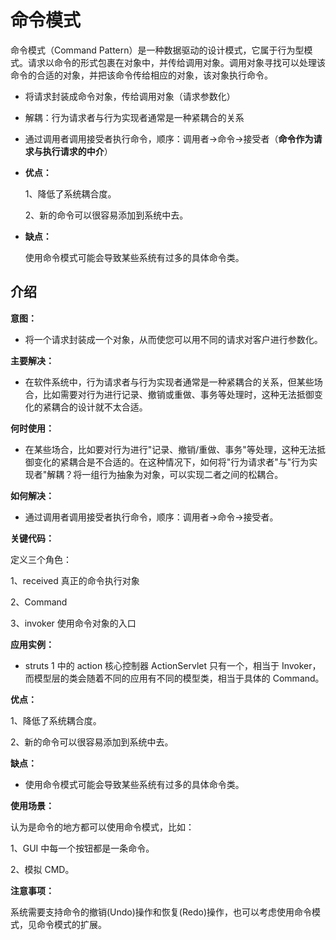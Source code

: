 

# 命令模式

命令模式（Command Pattern）是一种数据驱动的设计模式，它属于行为型模式。请求以命令的形式包裹在对象中，并传给调用对象。调用对象寻找可以处理该命令的合适的对象，并把该命令传给相应的对象，该对象执行命令。

- 将请求封装成命令对象，传给调用对象（请求参数化）

- 解耦：行为请求者与行为实现者通常是一种紧耦合的关系

- 通过调用者调用接受者执行命令，顺序：调用者→命令→接受者（**命令作为请求与执行请求的中介**）

- **优点：** 

  1、降低了系统耦合度。 

  2、新的命令可以很容易添加到系统中去。

- **缺点：**

  使用命令模式可能会导致某些系统有过多的具体命令类。





## 介绍

**意图：**

- 将一个请求封装成一个对象，从而使您可以用不同的请求对客户进行参数化。

**主要解决：**

- 在软件系统中，行为请求者与行为实现者通常是一种紧耦合的关系，但某些场合，比如需要对行为进行记录、撤销或重做、事务等处理时，这种无法抵御变化的紧耦合的设计就不太合适。

**何时使用：**

- 在某些场合，比如要对行为进行"记录、撤销/重做、事务"等处理，这种无法抵御变化的紧耦合是不合适的。在这种情况下，如何将"行为请求者"与"行为实现者"解耦？将一组行为抽象为对象，可以实现二者之间的松耦合。

**如何解决：**

- 通过调用者调用接受者执行命令，顺序：调用者→命令→接受者。

**关键代码：**

定义三个角色：

1、received 真正的命令执行对象 

2、Command 

3、invoker 使用命令对象的入口

**应用实例：**

- struts 1 中的 action 核心控制器 ActionServlet 只有一个，相当于 Invoker，而模型层的类会随着不同的应用有不同的模型类，相当于具体的 Command。

**优点：** 

1、降低了系统耦合度。 

2、新的命令可以很容易添加到系统中去。

**缺点：**

- 使用命令模式可能会导致某些系统有过多的具体命令类。

**使用场景：**

认为是命令的地方都可以使用命令模式，比如： 

1、GUI 中每一个按钮都是一条命令。 

2、模拟 CMD。

**注意事项：**

系统需要支持命令的撤销(Undo)操作和恢复(Redo)操作，也可以考虑使用命令模式，见命令模式的扩展。